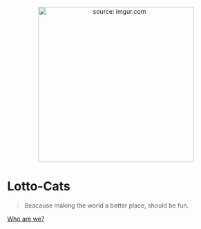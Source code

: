 
<p align="center">
  <a><img src="https://i.imgur.com/7dACEDP.png" width="360px" title="source: imgur.com" /></a>
  </a>
</p>

# Lotto-Cats

> Beacause making the world a better place, should be fun.

[Who are we?](#who-are-we)
